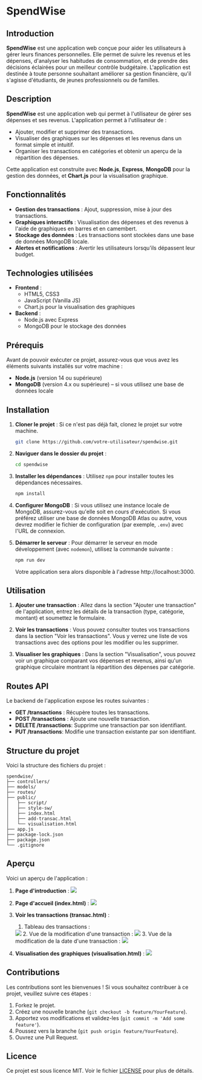 # SpendWise

## Introduction
**SpendWise** est une application web conçue pour aider les utilisateurs à gérer leurs finances personnelles. Elle permet de suivre les revenus et les dépenses, d'analyser les habitudes de consommation, et de prendre des décisions éclairées pour un meilleur contrôle budgétaire. L'application est destinée à toute personne souhaitant améliorer sa gestion financière, qu'il s'agisse d'étudiants, de jeunes professionnels ou de familles.

## Description
**SpendWise** est une application web qui permet à l'utilisateur de gérer ses dépenses et ses revenus. L'application permet à l'utilisateur de :

- Ajouter, modifier et supprimer des transactions.
- Visualiser des graphiques sur les dépenses et les revenus dans un format simple et intuitif.
- Organiser les transactions en catégories et obtenir un aperçu de la répartition des dépenses.

Cette application est construite avec **Node.js**, **Express**, **MongoDB** pour la gestion des données, et **Chart.js** pour la visualisation graphique.

## Fonctionnalités
- **Gestion des transactions** : Ajout, suppression, mise à jour des transactions.
- **Graphiques interactifs** : Visualisation des dépenses et des revenus à l'aide de graphiques en barres et en camembert.
- **Stockage des données** : Les transactions sont stockées dans une base de données MongoDB locale.
- **Alertes et notifications** : Avertir les utilisateurs lorsqu'ils dépassent leur budget.

## Technologies utilisées
- **Frontend** :
  - HTML5, CSS3
  - JavaScript (Vanilla JS)
  - Chart.js pour la visualisation des graphiques
- **Backend** :
  - Node.js avec Express
  - MongoDB pour le stockage des données

## Prérequis
Avant de pouvoir exécuter ce projet, assurez-vous que vous avez les éléments suivants installés sur votre machine :
- **Node.js** (version 14 ou supérieure)
- **MongoDB** (version 4.x ou supérieure) – si vous utilisez une base de données locale

## Installation
1. **Cloner le projet** :
   Si ce n'est pas déjà fait, clonez le projet sur votre machine.
   ```bash
   git clone https://github.com/votre-utilisateur/spendwise.git
   ```

2. **Naviguer dans le dossier du projet** :
   ```bash
   cd spendwise
   ```

3. **Installer les dépendances** :
   Utilisez `npm` pour installer toutes les dépendances nécessaires.
   ```bash
   npm install
   ```

4. **Configurer MongoDB** :
   Si vous utilisez une instance locale de MongoDB, assurez-vous qu'elle soit en cours d'exécution. Si vous préférez utiliser une base de données MongoDB Atlas ou autre, vous devrez modifier le fichier de configuration (par exemple, `.env`) avec l'URL de connexion.

5. **Démarrer le serveur** :
   Pour démarrer le serveur en mode développement (avec `nodemon`), utilisez la commande suivante :
   ```bash
   npm run dev
   ```
   Votre application sera alors disponible à l'adresse http://localhost:3000.

## Utilisation
1. **Ajouter une transaction** :
   Allez dans la section "Ajouter une transaction" de l'application, entrez les détails de la transaction (type, catégorie, montant) et soumettez le formulaire.

2. **Voir les transactions** :
   Vous pouvez consulter toutes vos transactions dans la section "Voir les transactions". Vous y verrez une liste de vos transactions avec des options pour les modifier ou les supprimer.

3. **Visualiser les graphiques** :
   Dans la section "Visualisation", vous pouvez voir un graphique comparant vos dépenses et revenus, ainsi qu'un graphique circulaire montrant la répartition des dépenses par catégorie.

## Routes API
Le backend de l'application expose les routes suivantes :
- **GET /transactions** : Récupère toutes les transactions.
- **POST /transactions** : Ajoute une nouvelle transaction.
- **DELETE /transactions**: Supprime une transaction par son identifiant.
- **PUT /transactions**: Modifie une transaction existante par son identifiant.

## Structure du projet
Voici la structure des fichiers du projet :
```
spendwise/
├── controllers/ 
├── models/  
├── routes/  
├── public/
│   ├── script/
│   ├── style-sw/
│   ├── index.html
│   ├── add-transac.html
│   └── visualisation.html
├── app.js 
├── package-lock.json   			
├── package.json  
└── .gitignore    
```

## Aperçu 
Voici un aperçu de l'application :
1. **Page d'introduction** : 
   <img src="./Wireframe_Projet S3/cap-intro.png">
   
2. **Page d'accueil (index.html)** :
   <img src="./Wireframe_Projet S3/cap-accueil-pt1.png">
   
3. **Voir les transactions (transac.html)** :
   1. Tableau des transactions : 
   <img src="./Wireframe_Projet S3/cap-transaction-new.png">
   2. Vue de la modification d'une transaction : 
   <img src="./Wireframe_Projet S3/cap-transaction-modif.png">
   3. Vue de la modification de la date d'une transaction : 
   <img src="./Wireframe_Projet S3/cap-transaction-exemple-modif-date.png">   

4. **Visualisation des graphiques (visualisation.html)** :
   <img src="./Wireframe_Projet S3/cap-visualisation-new.png">

## Contributions
Les contributions sont les bienvenues ! Si vous souhaitez contribuer à ce projet, veuillez suivre ces étapes :
1. Forkez le projet.
2. Créez une nouvelle branche (`git checkout -b feature/YourFeature`).
3. Apportez vos modifications et validez-les (`git commit -m 'Add some feature'`).
4. Poussez vers la branche (`git push origin feature/YourFeature`).
5. Ouvrez une Pull Request.

## Licence
Ce projet est sous licence MIT. Voir le fichier [LICENSE](LICENSE) pour plus de détails.
